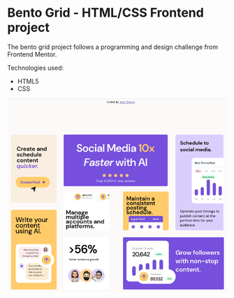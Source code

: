 # Bento Grid - HTML/CSS Frontend project

The bento grid project follows a programming and design challenge from Frontend Mentor.

Technologies used:
- HTML5
- CSS

![See image](./bentogrid.png)

